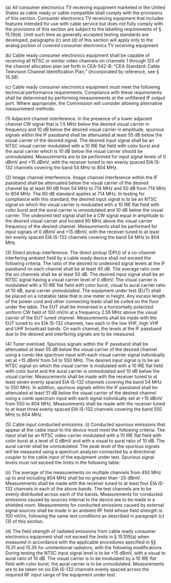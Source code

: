 (a) All consumer electronics TV receiving equipment marketed in the United States as cable ready or cable compatible shall comply with the provisions of this section. Consumer electronics TV receiving equipment that includes features intended for use with cable service but does not fully comply with the provisions of this section are subject to the labelling requirements of § 15.19(d). Until such time as generally accepted testing standards are developed, paragraphs (c) and (d) of this section will apply only to the analog portion of covered consumer electronics TV receiving equipment

(b) Cable ready consumer electronics equipment shall be capable of receiving all NTSC or similar video channels on channels 1 through 125 of the channel allocation plan set forth in CEA-542-B: “CEA Standard: Cable Television Channel Identification Plan,” (incorporated by reference, see § 15.38).

(c) Cable ready consumer electronics equipment must meet the following technical performance requirements. Compliance with these requirements shall be determined by performing measurements at the unfiltered IF output port. Where appropriate, the Commission will consider allowing alternative measurement methods.

(1) Adjacent channel interference. In the presence of a lower adjacent channel CW signal that is 1.5 MHz below the desired visual carrier in frequency and 10 dB below the desired visual carrier in amplitude, spurious signals within the IF passband shall be attenuated at least 55 dB below the visual carrier of the desired signal. The desired input signal shall be an NTSC visual carrier modulated with a 10 IRE flat field with color burst and the aural carrier which is 10 dB below the visual carrier should be unmodulated. Measurements are to be performed for input signal levels of 0 dBmV and +15 dBmV, with the receiver tuned to ten evenly spaced EIA IS-132 channels covering the band 54 MHz to 804 MHz.

(2) Image channel interference. Image channel interference within the IF passband shall be attenuated below the visual carrier of the desired channel by at least 60 dB from 54 MHz to 714 MHz and 50 dB from 714 MHz to 804 MHz. The 60 dB standard applies at 714 MHz. In testing for compliance with this standard, the desired input signal is to be an NTSC signal on which the visual carrier is modulated with a 10 IRE flat field with color burst and the aural carrier is unmodulated and 10 dB below the visual carrier. The undesired test signal shall be a CW signal equal in amplitude to the desired visual carrier and located 90 MHz above the visual carrier frequency of the desired channel. Measurements shall be performed for input signals of 0 dBmV and +15 dBmV, with the receiver tuned to at least ten evenly spaced EIA IS-132 channels covering the band 54 MHz to 804 MHz.

(3) Direct pickup interference. The direct pickup (DPU) of a co-channel interfering ambient field by a cable ready device shall not exceed the following criteria. The ratio of the desired to undesired signal levels at the IF passband on each channel shall be at least 45 dB. The average ratio over the six channels shall be at least 50 dB. The desired input signal shall be an NTSC signal having a visual carrier level of 0 dBmV. The visual carrier is modulated with a 10 IRE flat field with color burst, visual to aural carrier ratio of 10 dB, aural carrier unmodulated. The equipment under test (EUT) shall be placed on a rotatable table that is one meter in height. Any excess length of the power cord and other connecting leads shall be coiled on the floor under the table. The EUT shall be immersed in a horizontally polarized uniform CW field of 100 mV/m at a frequency 2.55 MHz above the visual carrier of the EUT tuned channel. Measurements shall be made with the EUT tuned to six EIA IS-132 channels, two each in the low VHF, high VHF and UHF broadcast bands. On each channel, the levels at the IF passband due to the desired and interfering signals are to be measured.

(4) Tuner overload. Spurious signals within the IF passband shall be attenuated at least 55 dB below the visual carrier of the desired channel using a comb-like spectrum input with each visual carrier signal individually set at +15 dBmV from 54 to 550 MHz. The desired input signal is to be an NTSC signal on which the visual carrier is modulated with a 10 IRE flat field with color burst and the aural carrier is unmodulated and 10 dB below the visual carrier. Measurements shall be made with the receiver tuned to at least seven evenly spaced EIA IS-132 channels covering the band 54 MHz to 550 MHz. In addition, spurious signals within the IF passband shall be attenuated at least 51 dB below the visual carrier of the desired channel using a comb spectrum input with each signal individually set at +15 dBmV from 550 to 804 MHz. Measurements shall be made with the receiver tuned to at least three evenly spaced EIA IS-132 channels covering the band 550 MHz to 804 MHz.

(5) Cable input conducted emissions. (i) Conducted spurious emissions that appear at the cable input to the device must meet the following criteria. The input shall be an NTSC video carrier modulated with a 10 IRE flat field with color burst at a level of 0 dBmV and with a visual to aural ratio of 10 dB. The aural carrier shall be unmodulated. The peak level of the spurious signals will be measured using a spectrum analyzer connected by a directional coupler to the cable input of the equipment under test. Spurious signal levels must not exceed the limits in the following table:
              

(ii) The average of the measurements on multiple channels from 450 MHz up to and including 804 MHz shall be no greater than -20 dBmV. Measurements shall be made with the receiver tuned to at least four EIA IS-132 channels in each of the above bands. The test channels are to be evenly distributed across each of the bands. Measurements for conducted emissions caused by sources internal to the device are to be made in a shielded room. Measurements for conducted emissions caused by external signal sources shall be made in an ambient RF field whose field strength is 100 mV/m, following the same test conditions as described in paragraph (c)(3) of this section.

(d) The field strength of radiated emissions from cable ready consumer electronics equipment shall not exceed the limits in § 15.109(a) when measured in accordance with the applicable procedures specified in §§ 15.31 and 15.35 for unintentional radiators, with the following modifications. During testing the NTSC input signal level is to be +15 dBmV, with a visual to aural ratio of 10 dB. The visual carrier is to be modulated by a 10 IRE flat field with color burst; the aural carrier is to be unmodulated. Measurements are to be taken on six EIA IS-132 channels evenly spaced across the required RF input range of the equipment under test.

